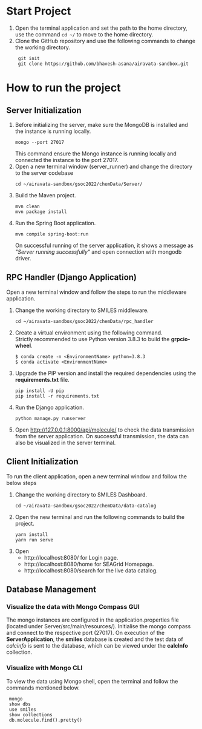 # Start Project
1. Open the terminal application and set the path to the home directory,
   use the command `cd ~/` to move to the home directory.
2. Clone the GitHub repository and use the following commands to change
   the working directory.
   ```commandline
    git init
    git clone https://github.com/bhavesh-asana/airavata-sandbox.git
   ```

# How to run the project

## Server Initialization
1. Before initializing the server, make sure the MongoDB is installed and the instance
   is running locally.
   ```commandline
   mongo --port 27017
   ```
   This command ensure the Mongo instance is running locally and connected the instance to the port 27017.
2. Open a new terminal window (server_runner) and change the directory to the
   server codebase
   ```commandline
   cd ~/airavata-sandbox/gsoc2022/chemData/Server/
   ```
3. Build the Maven project.
   ```commandline
   mvn clean
   mvn package install
   ```
4. Run the Spring Boot application.
   ```commandline
   mvn compile spring-boot:run
   ```
   On successful running of the server application, it shows a message as
   _"Server running successfully"_ and open connection with mongodb driver.

## RPC Handler (Django Application)

Open a new terminal window and follow the steps to run the middleware application.

1. Change the working directory to SMILES middleware.
   ```commandline
   cd ~/airavata-sandbox/gsoc2022/chemData/rpc_handler
   ```
2. Create a virtual environment using the following command. <br/>
   Strictly recommended to use Python version 3.8.3 to build the **grpcio-wheel**.
   ```commandline
   $ conda create -n <EnvironmentName> python=3.8.3
   $ conda activate <EnvironmentName>
   ```
3. Upgrade the PIP version and install the required dependencies using the **requirements.txt** file.
   ```commandline
   pip install -U pip
   pip install -r requirements.txt
   ```
4. Run the Django application.
   ```commandline
   python manage.py runserver
   ```
5. Open http://127.0.0.1:8000/api/molecule/ to check the data transmission from
   the server application. On successful transmission, the data can also be visualized
   in the server terminal.

## Client Initialization

To run the client application, open a new terminal window and follow the below steps

1. Change the working directory to SMILES Dashboard.
   ```commandline
   cd ~/airavata-sandbox/gsoc2022/chemData/data-catalog
   ```
2. Open the new terminal and run the following commands to build the project.
   ```commandline
   yarn install
   yarn run serve
   ```
3. Open
   - http://localhost:8080/ for Login page.
   - http://localhost:8080/home for SEAGrid Homepage.
   - http://localhost:8080/search for the live data catalog.

## Database Management

### Visualize the data with Mongo Compass GUI

The mongo instances are configured in the application.properties file (located
under Server/src/main/resources/). Initialise the mongo compass and connect
to the respective port (27017). On execution of the **ServerApplication**,
the **smiles** database is created and the test data of _calcinfo_ is sent
to the database, which can be viewed under the **calcInfo** collection.

### Visualize with Mongo CLI

To view the data using Mongo shell, open the terminal and follow the commands
mentioned below.

```mongo
 mongo
 show dbs
 use smiles
 show collections
 db.molecule.find().pretty()
```
